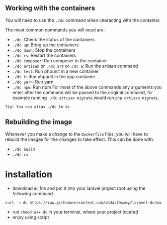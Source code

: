 ## Working with the containers
You will need to use the `./dc` command when interacting with the container.

The most common commands you will need are:

- `./dc`: Check the status of the containers
- `./dc up`: Bring up the containers
- `./dc down`: Stop the containers
- `./dc rs`: Restart the containers
- `./dc composer`: Run composer in the container
- `./dc artisan` or `./dc art` or .`/dc a`: Run the artisan command
- `./dc test`: Run phpunit in a new container
- `./dc t`: Run phpunit in the app container
- `./dc yarn`: Run yarn
- `./dc npm`: Run npm
For most of the above commands any arguments you enter after the command will be passed to the original command, for example running `./dc artisan migrate` would run `php artisan migrate`.

```
Tip! You can alias ./dc to dc
```
## Rebuilding the image
Whenever you make a change to the `Dockerfile` files, you will have to rebuild the images for the changes to take effect. This can be done with:

- `./dc build`
- `./dc rs`


# installation
- download `dc` file and put it into your laravel project root using the following command
```bash
curl -o dc https://raw.githubusercontent.com/abdallhsamy/laravel-dc/main/dc
```
- run `chmod u+x dc` in your terminal, where your project located
- enjoy using script 
